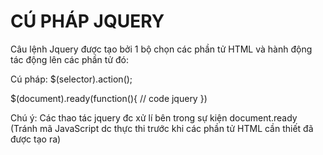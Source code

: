 # CÚ PHÁP JQUERY
Câu lệnh Jquery được tạo bởi 1 bộ chọn các phần tử HTML và hành động tác động lên các phần tử đó:

Cú pháp: $(selector).action();


$(document).ready(function(){
    // code jquery
})

Chú ý: Các thao tác jquery đc xử lí bên trong sự kiện document.ready
(Tránh mã JavaScript dc thực thi trước khi các phần tử HTML cần thiết đã được tạo ra)